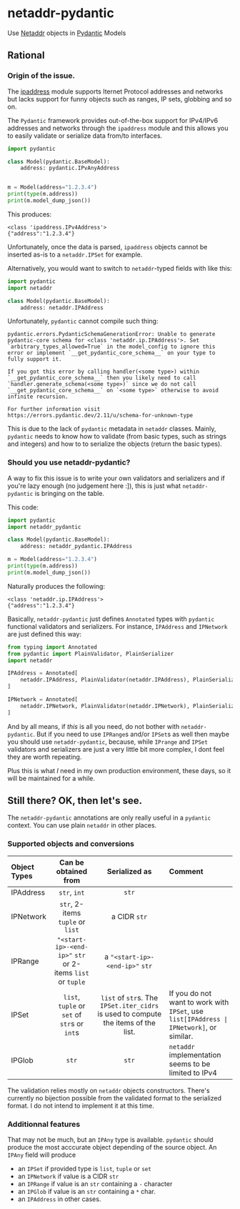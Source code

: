 # netaddr-pydantic

Use [Netaddr](https://pypi.org/project/netaddr/) objects in [Pydantic](https://docs.pydantic.dev/latest/) Models


## Rational

### Origin of the issue.

The [ipaddress](https://docs.python.org/3/library/ipaddress.html) module supports Iternet Protocol addresses and networks but lacks support for funny objects such as ranges, IP sets, globbing and so on.

The `Pydantic` framework provides out-of-the-box support for IPv4/IPv6 addresses and networks through the `ipaddress` module and this allows you to easily validate or serialize data from/to interfaces.

```python
import pydantic

class Model(pydantic.BaseModel):
    address: pydantic.IPvAnyAddress


m = Model(address="1.2.3.4")
print(type(m.address))
print(m.model_dump_json())
```

This produces:

```
<class 'ipaddress.IPv4Address'>
{"address":"1.2.3.4"}
```


Unfortunately, once the data is parsed, `ipaddress` objects cannot be inserted as-is to a `netaddr.IPSet` for example.

Alternatively, you would want to switch to `netaddr`-typed fields with like this:


```python
import pydantic
import netaddr

class Model(pydantic.BaseModel):
    address: netaddr.IPAddress
```

Unfortunately, `pydantic` cannot compile such thing:

```
pydantic.errors.PydanticSchemaGenerationError: Unable to generate pydantic-core schema for <class 'netaddr.ip.IPAddress'>. Set `arbitrary_types_allowed=True` in the model_config to ignore this error or implement `__get_pydantic_core_schema__` on your type to fully support it.

If you got this error by calling handler(<some type>) within `__get_pydantic_core_schema__` then you likely need to call `handler.generate_schema(<some type>)` since we do not call `__get_pydantic_core_schema__` on `<some type>` otherwise to avoid infinite recursion.

For further information visit https://errors.pydantic.dev/2.11/u/schema-for-unknown-type
```

This is due to the lack of `pydantic` metadata in `netaddr` classes. Mainly, `pydantic` needs to know how to validate (from basic types, such as strings and integers) and how to to serialize the objects (return the basic types).


### Should you use netaddr-pydantic?


A way to fix this issue is to write your own validators and serializers and if you're lazy enough (no judgement here :]), this is just what `netaddr-pydantic` is bringing on the table.

This code:

```python
import pydantic
import netaddr_pydantic

class Model(pydantic.BaseModel):
    address: netaddr_pydantic.IPAddress

m = Model(address="1.2.3.4")
print(type(m.address))
print(m.model_dump_json())
```

Naturally produces the following:

```
<class 'netaddr.ip.IPAddress'>
{"address":"1.2.3.4"}
```

Basically, `netaddr-pydantic` just defines `Annotated` types with `pydantic` functional validators and serializers. For instance, `IPAddress` and `IPNetwork` are just defined this way:

```python
from typing import Annotated
from pydantic import PlainValidator, PlainSerializer
import netaddr

IPAddress = Annotated[
    netaddr.IPAddress, PlainValidator(netaddr.IPAddress), PlainSerializer(str)
]

IPNetwork = Annotated[
    netaddr.IPNetwork, PlainValidator(netaddr.IPNetwork), PlainSerializer(str)
]
```

And by all means, if *this* is all you need, do not bother with `netaddr-pydantic`. But if you need to use `IPRange`s and/or `IPSet`s as well then maybe you should use `netaddr-pydantic`, because, while `IPrange` and `IPSet` validators and serializers are just a very little bit more complex, I dont feel they are worth repeating.

Plus this is what *I* need in my own production environment, these days, so it will be maintained for a while.

## Still there? OK, then let's see.

The `netaddr-pydantic` annotations are only really useful in a `pydantic` context. You can use plain `netaddr` in other places.

### Supported objects and conversions


| Object Types | Can be obtained from | Serialized as | Comment |
| :----------- | :------------------: | :-----------: | :------ |
| IPAddress    | `str`, `int` | `str` |  | 
| IPNetwork    | `str`, 2-items `tuple` or `list` | a CIDR `str` | |
| IPRange      | `"<start-ip>-<end-ip>"` `str` or 2-items `list` or `tuple` | a `"<start-ip>-<end-ip>"` `str` | 
| IPSet        | `list`, `tuple` or `set` of `str`s or `int`s | `list` of `str`s. The `IPSet.iter_cidrs` is used to compute the items of the list. | If you do not want to work with `IPSet`, use `list[IPAddress \| IPNetwork]`, or similar. |
| IPGlob | `str` | `str` | `netaddr` implementation seems to be limited to IPv4 


The validation relies mostly on `netaddr` objects constructors. There's currently no bijection possible from the validated format to the serialized format. I do not intend to implement it at this time.

### Additionnal features

That may not be much, but an `IPAny` type is available. `pydantic` should produce the most acccurate object depending of the source object. An `IPAny` field will produce

* an `IPSet` if provided type is `list`, `tuple` or `set` 
* an `IPNetwork` if value is a CIDR `str`
* an `IPRange` if value is an `str` containing a `-` character
* an `IPGlob` if value is an `str` containing a `*` char.
* an `IPAddress` in other cases.
